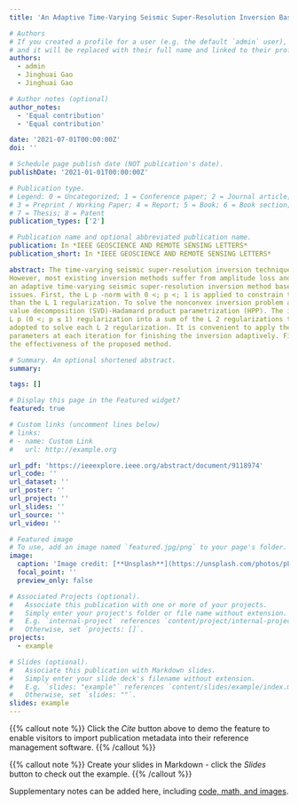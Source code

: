 ```yaml
---
title: 'An Adaptive Time-Varying Seismic Super-Resolution Inversion Based on Lp Regularization'

# Authors
# If you created a profile for a user (e.g. the default `admin` user), write the username (folder name) here
# and it will be replaced with their full name and linked to their profile.
authors:
  - admin
  - Jinghuai Gao
  - Jinghuai Gao

# Author notes (optional)
author_notes:
  - 'Equal contribution'
  - 'Equal contribution'

date: '2021-07-01T00:00:00Z'
doi: ''

# Schedule page publish date (NOT publication's date).
publishDate: '2021-01-01T00:00:00Z'

# Publication type.
# Legend: 0 = Uncategorized; 1 = Conference paper; 2 = Journal article;
# 3 = Preprint / Working Paper; 4 = Report; 5 = Book; 6 = Book section;
# 7 = Thesis; 8 = Patent
publication_types: ['2']

# Publication name and optional abbreviated publication name.
publication: In *IEEE GEOSCIENCE AND REMOTE SENSING LETTERS*
publication_short: In *IEEE GEOSCIENCE AND REMOTE SENSING LETTERS*

abstract: The time-varying seismic super-resolution inversion technique becomes more and more attractive in seismic exploration. 
However, most existing inversion methods suffer from amplitude loss and manual adjustment parameters. In this letter, we present 
an adaptive time-varying seismic super-resolution inversion method based on the L p (0 <; p <; 1) regularization to address these 
issues. First, the L p -norm with 0 <; p <; 1 is applied to constrain the reflectivity to obtain a sparser and more robust solution 
than the L 1 regularization. To solve the nonconvex inversion problem adaptively, second, we provide a new algorithm called singular 
value decomposition (SVD)-Hadamard product parametrization (HPP). The idea of the new algorithm is to apply an HPP to express the 
L p (0 <; p ≤ 1) regularization into a sum of the L 2 regularizations that are easy to be programed and solved. Then, the SVD is 
adopted to solve each L 2 regularization. It is convenient to apply the L-curve method or its variants to determine the regularization 
parameters at each iteration for finishing the inversion adaptively. Finally, synthetic and field data examples are tested to validate 
the effectiveness of the proposed method.

# Summary. An optional shortened abstract.
summary:

tags: []

# Display this page in the Featured widget?
featured: true

# Custom links (uncomment lines below)
# links:
# - name: Custom Link
#   url: http://example.org

url_pdf: 'https://ieeexplore.ieee.org/abstract/document/9118974'
url_code: ''
url_dataset: ''
url_poster: ''
url_project: ''
url_slides: ''
url_source: ''
url_video: ''

# Featured image
# To use, add an image named `featured.jpg/png` to your page's folder.
image:
  caption: 'Image credit: [**Unsplash**](https://unsplash.com/photos/pLCdAaMFLTE)'
  focal_point: ''
  preview_only: false

# Associated Projects (optional).
#   Associate this publication with one or more of your projects.
#   Simply enter your project's folder or file name without extension.
#   E.g. `internal-project` references `content/project/internal-project/index.md`.
#   Otherwise, set `projects: []`.
projects:
  - example

# Slides (optional).
#   Associate this publication with Markdown slides.
#   Simply enter your slide deck's filename without extension.
#   E.g. `slides: "example"` references `content/slides/example/index.md`.
#   Otherwise, set `slides: ""`.
slides: example
---
```


{{% callout note %}}
Click the _Cite_ button above to demo the feature to enable visitors to import publication metadata into their reference management software.
{{% /callout %}}

{{% callout note %}}
Create your slides in Markdown - click the _Slides_ button to check out the example.
{{% /callout %}}

Supplementary notes can be added here, including [code, math, and images](https://wowchemy.com/docs/writing-markdown-latex/).
